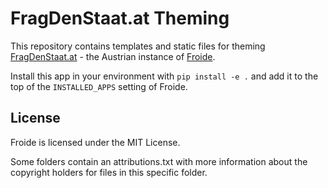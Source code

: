 # FragDenStaat.at Theming

This repository contains templates and static files for theming
[FragDenStaat.at](https://fragdenstaat.at) - the Austrian instance of [Froide](https://github.com/stefanw/froide).

Install this app in your environment with `pip install -e .` and add it to the top of the `INSTALLED_APPS` setting of Froide.

## License

Froide is licensed under the MIT License.

Some folders contain an attributions.txt with more information about the copyright holders for files in this specific folder.

